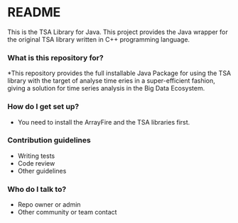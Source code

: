 # README #

This is the TSA Library for Java.
This project provides the Java wrapper for the original TSA library written in C++ programming language.
 
### What is this repository for? ###

*This repository provides the full installable Java Package for using the TSA library with the target of 
analyse time eries in a super-efficient fashion, giving a solution for time series analysis in the Big Data Ecosystem.
### How do I get set up? ###

* You need to install the ArrayFire and the TSA libraries first.

### Contribution guidelines ###

* Writing tests
* Code review
* Other guidelines

### Who do I talk to? ###

* Repo owner or admin
* Other community or team contact

